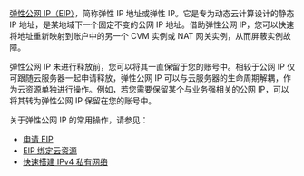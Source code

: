 [弹性公网 IP（EIP）](https://cloud.tencent.com/document/product/1199)，简称弹性 IP 地址或弹性 IP。它是专为动态云计算设计的静态 IP 地址，是某地域下一个固定不变的公网 IP 地址。借助弹性公网 IP，您可以快速将地址重新映射到账户中的另一个 CVM 实例或 NAT 网关实例，从而屏蔽实例故障。

弹性公网 IP 未进行释放前，您可以将其一直保留于您的账号中。相较于公网 IP 仅可跟随云服务器一起申请释放，弹性公网 IP 可以与云服务器的生命周期解耦，作为云资源单独进行操作。例如，若您需要保留某个与业务强相关的公网 IP，可以将其转为弹性公网 IP 保留在您的账号中。

关于弹性公网 IP 的常用操作，请参见：
+ [申请 EIP](https://cloud.tencent.com/document/product/1199/41698)
+ [EIP 绑定云资源](https://cloud.tencent.com/document/product/1199/41702)
+ [快速搭建 IPv4 私有网络](https://cloud.tencent.com/document/product/215/30716)
